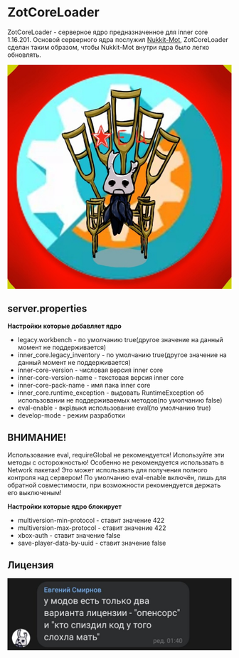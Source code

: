# ZotCoreLoader
ZotCoreLoader - серверное ядро предназначенное для inner core 1.16.201. 
Основой серверного ядра послужил [Nukkit-Mot](https://github.com/MemoriesOfTime/Nukkit-MOT), ZotCoreLoader сделан таким образом, чтобы Nukkit-Mot внутри ядра было легко обновлять.

![](/ZotCoreLoader.png)

## server.properties
**Настройки которые добавляет ядро**
  * legacy.workbench - по умолчанию true(другое значение на данный момент не поддерживается)
  * inner_core.legacy_inventory - по умолчанию true(другое значение на данный момент не поддерживается)
  * inner-core-version - числовая версия inner core
  * inner-core-version-name - текстовая версия inner core
  * inner-core-pack-name - имя пака inner core
  * inner_core.runtime_exception - выдовать RuntimeException об использовании не поддерживаемых методов(по умолчанию false)
  * eval-enable - вкр\выкл использование eval(по умолчанию true)
  * develop-mode - режим разработки

## ВНИМАНИЕ!
Использование eval, requireGlobal не рекомендуется! 
Используйте эти методы с осторожностью!
Особенно не рекомендуется использвать в Network пакетах!
Это может использвать для получения полного контроля над сервером!
По умолчанию eval-enable включён, лишь для обратной совместимости, при возможности рекомендуется держать его выключеным!

**Настройки которые ядро блокирует**
  * multiversion-min-protocol - ставит значение 422
  * multiversion-max-protocol - ставит значение 422
  * xbox-auth - ставит значение false
  * save-player-data-by-uuid - ставит значение false

## Лицензия
![](/mem.jpg)
